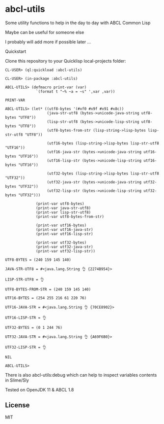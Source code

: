 # abcl-utils

Some utility functions to help in the day to day with ABCL Common Lisp

Maybe can be useful for someone else

I probably will add more if possible later ...

Quickstart

Clone this repository to your Quicklisp local-projects folder:

```
CL-USER> (ql:quickload :abcl-utils)

CL-USER> (in-package :abcl-utils)

ABCL-UTILS> (defmacro print-var (var)
              `(format t "~% ~a = ~s" ',var ,var))

PRINT-VAR

ABCL-UTILS> (let* ((utf8-bytes '(#xf0 #x9f #x91 #x8c))
                   (java-str-utf8 (bytes->unicode-java-string utf8-bytes "UTF8"))
                   (lisp-str-utf8 (bytes->unicode-lisp-string utf8-bytes "UTF8"))
                   (utf8-bytes-from-str (lisp-string->lisp-bytes lisp-str-utf8 "UTF8"))

                   (utf16-bytes (lisp-string->lisp-bytes lisp-str-utf8 "UTF16"))
                   (utf16-java-str (bytes->unicode-java-string utf16-bytes "UTF16"))
                   (utf16-lisp-str (bytes->unicode-lisp-string utf16-bytes "UTF16"))

                   (utf32-bytes (lisp-string->lisp-bytes lisp-str-utf8 "UTF32"))
                   (utf32-java-str (bytes->unicode-java-string utf32-bytes "UTF32"))
                   (utf32-lisp-str (bytes->unicode-lisp-string utf32-bytes "UTF32")))

              (print-var utf8-bytes)
              (print-var java-str-utf8)
              (print-var lisp-str-utf8)
              (print-var utf8-bytes-from-str)

              (print-var utf16-bytes)
              (print-var utf16-java-str)
              (print-var utf16-lisp-str)

              (print-var utf32-bytes)
              (print-var utf32-java-str)
              (print-var utf32-lisp-str))

UTF8-BYTES = (240 159 145 140)

JAVA-STR-UTF8 = #<java.lang.String 👌 {2274B954}>

LISP-STR-UTF8 = 👌

UTF8-BYTES-FROM-STR = (240 159 145 140)

UTF16-BYTES = (254 255 216 61 220 76)

UTF16-JAVA-STR = #<java.lang.String 👌 {70CE8902}>

UTF16-LISP-STR = 👌

UTF32-BYTES = (0 1 244 76)

UTF32-JAVA-STR = #<java.lang.String 👌 {A69F6B0}>

UTF32-LISP-STR = 👌

NIL

ABCL-UTILS>
```

There is also abcl-utils:debug which can help to inspect variables contents in Slime/Sly

Tested on OpenJDK 11 & ABCL 1.8

## License

MIT
